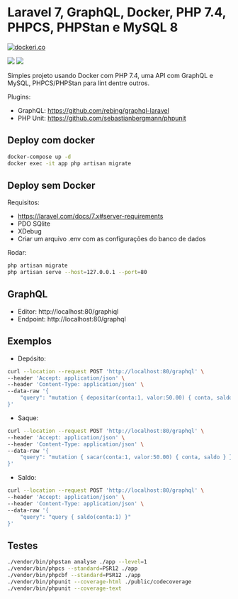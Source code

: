 # Laravel 7, GraphQL, Docker, PHP 7.4, PHPCS, PHPStan e MySQL 8

[![dockeri.co](https://dockeri.co/image/jgcl88/laravel-graphql)](https://hub.docker.com/r/jgcl88/laravel-graphql)

[![](https://raw.githubusercontent.com/play-with-docker/stacks/cff22438cb4195ace27f9b15784bbb497047afa7/assets/images/button.png)](http://play-with-docker.com/?stack=https://raw.githubusercontent.com/jgcl/laravel-graphql/master/docker-compose.yml "Test Online in play with docker")
[![](https://images.microbadger.com/badges/image/jgcl88/laravel-graphql.svg)](https://microbadger.com/images/jgcl88/laravel-graphql "Get your own image badge on microbadger.com")

Simples projeto usando Docker com PHP 7.4, uma API com GraphQL e MySQL, PHPCS/PHPStan para lint dentre outros.  

Plugins:
- GraphQL: https://github.com/rebing/graphql-laravel
- PHP Unit: https://github.com/sebastianbergmann/phpunit

## Deploy com docker

```bash
docker-compose up -d
docker exec -it app php artisan migrate
```

## Deploy sem Docker

Requisitos:
- https://laravel.com/docs/7.x#server-requirements
- PDO SQlite
- XDebug 
- Criar um arquivo .env com as configurações do banco de dados

Rodar:
```bash
php artisan migrate
php artisan serve --host=127.0.0.1 --port=80
```

## GraphQL

- Editor: http://localhost:80/graphiql
- Endpoint: http://localhost:80/graphql

## Exemplos

- Depósito:
```bash
curl --location --request POST 'http://localhost:80/graphql' \
--header 'Accept: application/json' \
--header 'Content-Type: application/json' \
--data-raw '{
	"query": "mutation { depositar(conta:1, valor:50.00) { conta, saldo } }"
}'
```

- Saque:
```bash
curl --location --request POST 'http://localhost:80/graphql' \
--header 'Accept: application/json' \
--header 'Content-Type: application/json' \
--data-raw '{
	"query": "mutation { sacar(conta:1, valor:50.00) { conta, saldo } }"
}'
```

- Saldo:
```bash
curl --location --request POST 'http://localhost:80/graphql' \
--header 'Accept: application/json' \
--header 'Content-Type: application/json' \
--data-raw '{
	"query": "query { saldo(conta:1) }"
}'
```

## Testes

```bash
./vendor/bin/phpstan analyse ./app --level=1
./vendor/bin/phpcs --standard=PSR12 ./app
./vendor/bin/phpcbf --standard=PSR12 ./app
./vendor/bin/phpunit --coverage-html ./public/codecoverage
./vendor/bin/phpunit --coverage-text
```

